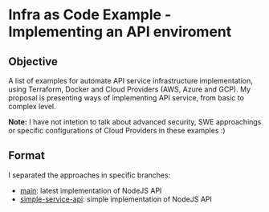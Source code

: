 # Infra as Code Example - Implementing an API enviroment

## Objective

A list of examples for automate API service infrastructure implementation, using Terraform, Docker and Cloud Providers (AWS, Azure and GCP). My proposal is presenting ways of implementing API service, from basic to complex level.

**Note:** I have not intetion to talk about advanced security, SWE approachings or specific configurations of Cloud Providers in these examples :)

## Format

I separated the approaches in specific branches:

- [main](https://github.com/rafaelvilarinho/iac-docker-api): latest implementation of NodeJS API
- [simple-service-api](https://github.com/rafaelvilarinho/iac-docker-api/tree/simple-server-api): simple implementation of NodeJS API
